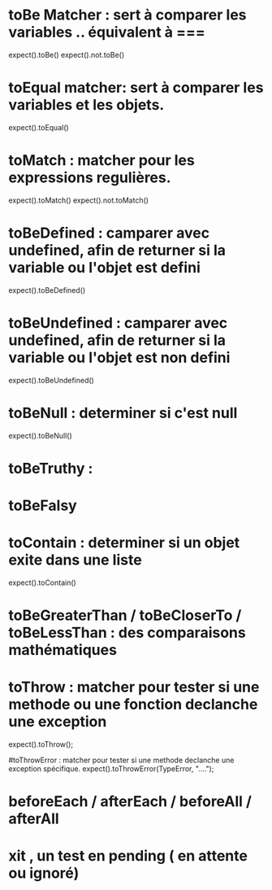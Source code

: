 # toBe Matcher : sert à comparer les variables .. équivalent à ===
expect().toBe()
expect().not.toBe()

# toEqual matcher: sert à comparer les variables et les objets.
expect().toEqual()

# toMatch : matcher pour les expressions regulières.
expect().toMatch()
expect().not.toMatch()

# toBeDefined : camparer avec undefined, afin de returner si la variable ou l'objet est defini
expect().toBeDefined()

# toBeUndefined : camparer avec undefined, afin de returner si la variable ou l'objet est non defini
expect().toBeUndefined()

# toBeNull : determiner si c'est null
expect().toBeNull()

# toBeTruthy : 
# toBeFalsy

# toContain : determiner si un objet exite dans une liste
expect().toContain()

# toBeGreaterThan / toBeCloserTo / toBeLessThan : des comparaisons mathématiques

# toThrow : matcher pour tester si une methode ou une fonction declanche une exception 
expect().toThrow();

#toThrowError : matcher pour tester si une methode declanche une exception spécifique.
expect().toThrowError(TypeError, "....");

# beforeEach / afterEach / beforeAll / afterAll

# xit , un test en pending ( en attente ou ignoré) 

